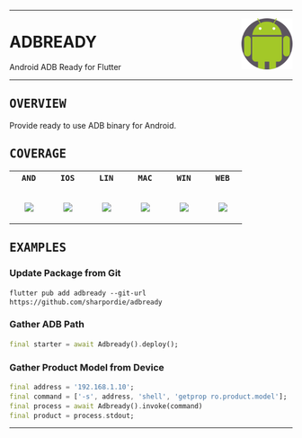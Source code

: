 <div><hr>
<a href="../.."><img align="right" height="91" src="assets/logo.png"></a>
<h1>ADBREADY</h1>
<p>Android ADB Ready for Flutter</p>
<hr></div>

<h2><samp>OVERVIEW</samp></h2>

Provide ready to use ADB binary for Android.

<h2><samp>COVERAGE</samp></h2>

<!--
| <samp>AND</samp> | <samp>IOS</samp> | <samp>LIN</samp> | <samp>MAC</samp> | <samp>WIN</samp> | <samp>WEB</samp> |
| :-: | :-: | :-: | :-: | :-: | :-: |
| <br>✅<br><br> | <br>🚫<br><br> | <br>🚫<br><br> | <br>🚫<br><br> | <br>🚫<br><br> | <br>🚫<br><br> |
-->

<table>
  <tr>
    <th><samp>AND</samp></th>
    <th><samp>IOS</samp></th>
    <th><samp>LIN</samp></th>
    <th><samp>MAC</samp></th>
    <th><samp>WIN</samp></th>
    <th><samp>WEB</samp></th>
  </tr>
  <tr align="center">
    <td width="55"><p><br><img src="https://fakeimg.pl/30x30/9bdb4d/fff//?text=‏‏‎ ‎"></p></td>
    <td width="55"><p><br><img src="https://fakeimg.pl/30x30/ed5353/fff//?text=‏‏‎ ‎"></p></td>
    <td width="55"><p><br><img src="https://fakeimg.pl/30x30/ed5353/fff//?text=‏‏‎ ‎"></p></td>
    <td width="55"><p><br><img src="https://fakeimg.pl/30x30/ed5353/fff//?text=‏‏‎ ‎"></p></td>
    <td width="55"><p><br><img src="https://fakeimg.pl/30x30/ed5353/fff//?text=‏‏‎ ‎"></p></td>
    <td width="55"><p><br><img src="https://fakeimg.pl/30x30/ed5353/fff//?text=‏‏‎ ‎"></p></td>
  </tr>
</table>

<h2><samp>EXAMPLES</samp></h2>

### Update Package from Git

```shell
flutter pub add adbready --git-url https://github.com/sharpordie/adbready
```

### Gather ADB Path

```dart
final starter = await Adbready().deploy();
```

### Gather Product Model from Device

```dart
final address = '192.168.1.10';
final command = ['-s', address, 'shell', 'getprop ro.product.model'];
final process = await Adbready().invoke(command)
final product = process.stdout;
```

<hr>
